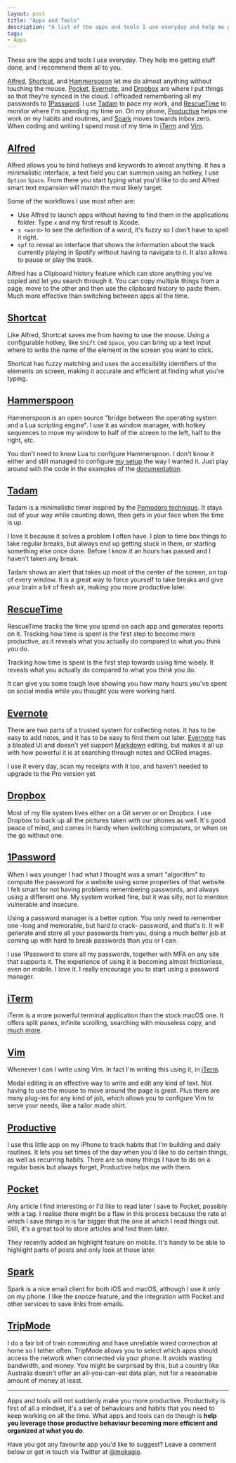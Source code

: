 ```yaml
---
layout: post
title: "Apps and Tools"
description: "A list of the apps and tools I use everyday and help me getting stuff done."
tags:
- Apps
---
```


These are the apps and tools I use everyday. They help me getting stuff done, and I recommend them all to you.

[Alfred](#alfred), [Shortcat](#shortcat), and [Hammerspoon](#hammerspoon) let me do almost anything without touching the mouse. [Pocket](#pocket), [Evernote](#evernote), and [Dropbox](#dropbox) are where I put things so that they're synced in the cloud. I offloaded remembering all my passwords to [1Password](#1password). I use [Tadam](#tadam) to pace my work, and [RescueTime](#rescuetime) to monitor where I'm spending my time on. On my phone, [Productive](#productive) helps me work on my habits and routines, and [Spark](#spark) moves towards inbox zero. When coding and writing I spend most of my time in [iTerm](#iterm) and [Vim](#vim).

## [Alfred](https://www.alfredapp.com/)

Alfred allows you to bind hotkeys and keywords to almost anything. It has a minimalistic interface, a text field you can summon using an hotkey, I use `Option` `Space`. From there you start typing what you'd like to do and Alfred smart text expansion will match the most likely target.

Some of the workflows I use most often are:

- Use Alfred to launch apps without having to find them in the applications folder. Type `x` and my first result is Xcode.
- `s <word>` to see the definition of a word, it's fuzzy so I don't have to spell it right.
- `spf` to reveal an interface that shows the information about the track currently playing in Spotify without having to navigate to it. It also allows to pause or play the track.

Alfred has a Clipboard history feature which can store anything you've copied and let you search through it. You can copy multiple things from a page, move to the other and then use the clipboard history to paste them. Much more effective than switching between apps all the time.

## [Shortcat](https://shortcatapp.com/)

Like Alfred, Shortcat saves me from having to use the mouse. Using a configurable hotkey, like `Shift` `Cmd` `Space`, you can bring up a text input where to write the name of the element in the screen you want to click.

Shortcat has fuzzy matching and uses the accessibility identifiers of the elements on screen, making it accurate and efficient at finding what you're typing.

## [Hammerspoon](https://www.hammerspoon.org/)

Hammerspoon is an open source "bridge between the operating system and a Lua scripting engine". I use it as window manager, with hotkey sequences to move my window to half of the screen to the left, half to the right, etc.

You don't need to know Lua to configure Hammerspoon. I don't know it either and still managed to configure [my setup](https://github.com/mokagio/dotfiles/tree/HEAD/hammerspoon_init.lua) the way I wanted it. Just play around with the code in the examples of the [documentation](http://www.hammerspoon.org/go/#winmoveintro).

## [Tadam](http://tadamapp.com/)

Tadam is a minimalistic timer inspired by the [Pomodoro technique](https://francescocirillo.com/pages/pomodoro-technique). It stays out of your way while counting down, then gets in your face when the time is up.

I love it because it solves a problem I often have. I plan to time box things to take regular breaks, but always end up getting stuck in them, or starting something else once done. Before I know it an hours has passed and I haven't taken any break.

Tadam shows an alert that takes up most of the center of the screen, on top of every window. It is a great way to force yourself to take breaks and give your brain a bit of fresh air, making you more productive later.

## [RescueTime](https://www.rescuetime.com/)

RescueTime tracks the time you spend on each app and generates reports on it. Tracking how time is spent is the first step to become more productive, as it reveals what you actually do compared to what you _think_ you do.

Tracking how time is spent is the first step towards using time wisely. It reveals what you actually do compared to what you _think_ you do.

It can give you some tough love showing you how many hours you've spent on social media while you thought you were working hard.

## [Evernote](https://evernote.com/)

There are two parts of a trusted system for collecting notes. It has to be easy to add notes, and it has to be easy to find them out later. [Evernote](https://evernote.com/) has a bloated UI and doesn't yet support [Markdown](http://commonmark.org/help/) editing, but makes it all up with how powerful it is at searching through notes and OCRed images.

I use it every day, scan my receipts with it too, and haven't needed to upgrade to the Pro version yet

## [Dropbox](https://www.dropbox.com/)

Most of my file system lives either on a Git server or on Dropbox. I use Dropbox to back up all the pictures taken with our phones as well. It's good peace of mind, and comes in handy when switching computers, or when on the go without one.

## [1Password](https://1password.com/)

When I was younger I had what I thought was a smart "algorithm" to compute the password for a website using some properties of that website. I felt smart for not having problems remembering passwords, and always using a different one. My system worked fine, but it was silly, not to mention vulnerable and insecure.

Using a password manager is a better option. You only need to remember one -long and memorable, but hard to crack- password, and that's it. It will generate and store all your passwords from you, doing a much better job at coming up with hard to break passwords than you or I can.

I use 1Password to store all my passwords, together with MFA on any site that supports it. The experience of using it is becoming almost frictionless, even on mobile. I love it. I really encourage you to start using a password manager.

## [iTerm](https://www.iterm2.com/)

iTerm is a more powerful terminal application than the stock macOS one. It offers split panes, infinite scrolling, searching with mouseless copy, and [much more](https://www.iterm2.com/features.html).

## [Vim](https://www.vim.org/)

Whenever I can I write using Vim. In fact I'm writing this using it, in [iTerm](#iterm).

Modal editing is an effective way to write and edit any kind of text. Not having to use the mouse to move around the page is great. Plus there are many plug-ins for any kind of job, which allows you to configure Vim to serve your needs, like a tailor made shirt.

## [Productive](http://productiveapp.io/)

I use this little app on my iPhone to track habits that I'm building and daily routines. It lets you set times of the day when you'd like to do certain things, as well as recurring habits. There are so many things I have to do on a regular basis but always forget, Productive helps me with them.

## [Pocket](https://getpocket.com)

Any article I find interesting or I'd like to read later I save to Pocket, possibly with a tag. I realise there might be a flaw in this process because the rate at which I save things in is far bigger that the one at which I read things out. Still, it's a great tool to store articles and find them later.

They recently added an highlight feature on mobile. It's handy to be able to highlight parts of posts and only look at those later.

## [Spark](https://sparkmailapp.com/)

Spark is a nice email client for both iOS and macOS, although I use it only on my phone. I like the snooze feature, and the integration with Pocket and other services to save links from emails.

## [TripMode](https://www.tripmode.ch/)

I do a fair bit of train commuting and have unreliable wired connection at home so I tether often. TripMode allows you to select which apps should access the network when connected via your phone. It avoids wasting bandwidth, and money. You might be surprised by this, but a country like Australia doesn't offer an all-you-can-eat data plan, not for a reasonable amount of money at least.

---

Apps and tools will not suddenly make you more productive. Productivity is first of all a mindset, it's a set of behaviours and habits that you need to keep working on all the time. What apps and tools can do though is **help you leverage those productive behaviour becoming more efficient and organized at what you do**.

Have you got any favourite app you'd like to suggest? Leave a comment below or get in touch via Twitter at [@mokagio](https://twitter.com/mokagio).

